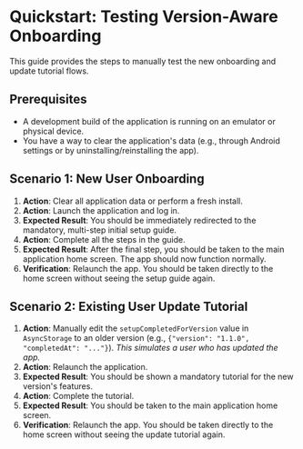 # Quickstart: Testing Version-Aware Onboarding

This guide provides the steps to manually test the new onboarding and update tutorial flows.

## Prerequisites
- A development build of the application is running on an emulator or physical device.
- You have a way to clear the application's data (e.g., through Android settings or by uninstalling/reinstalling the app).

## Scenario 1: New User Onboarding

1.  **Action**: Clear all application data or perform a fresh install.
2.  **Action**: Launch the application and log in.
3.  **Expected Result**: You should be immediately redirected to the mandatory, multi-step initial setup guide.
4.  **Action**: Complete all the steps in the guide.
5.  **Expected Result**: After the final step, you should be taken to the main application home screen. The app should now function normally.
6.  **Verification**: Relaunch the app. You should be taken directly to the home screen without seeing the setup guide again.

## Scenario 2: Existing User Update Tutorial

1.  **Action**: Manually edit the `setupCompletedForVersion` value in `AsyncStorage` to an older version (e.g., `{"version": "1.1.0", "completedAt": "..."}`). *This simulates a user who has updated the app.*
2.  **Action**: Relaunch the application.
3.  **Expected Result**: You should be shown a mandatory tutorial for the new version's features.
4.  **Action**: Complete the tutorial.
5.  **Expected Result**: You should be taken to the main application home screen.
6.  **Verification**: Relaunch the app. You should be taken directly to the home screen without seeing the update tutorial again.
